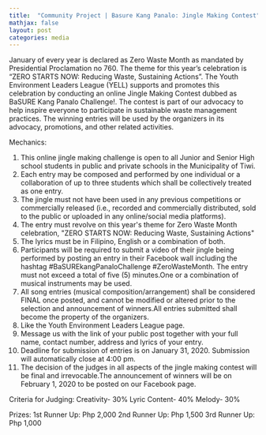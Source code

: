 ```yaml
---
title:  "Community Project | Basure Kang Panalo: Jingle Making Contest"
mathjax: false
layout: post
categories: media
---
```


  January of every year is declared as Zero Waste Month as mandated by Presidential Proclamation no 760. The theme for this year’s celebration is “ZERO STARTS NOW: Reducing Waste, Sustaining Actions”. The Youth Environment Leaders League (YELL) supports and promotes this celebration by conducting an online Jingle Making Contest dubbed as BaSURE Kang Panalo Challenge!. The contest is part of our advocacy to help inspire everyone to participate in sustainable waste management practices. The winning entries will be used by the organizers in its advocacy, promotions, and other related activities.
  
Mechanics:
1. This online jingle making challenge is open to all Junior and Senior High school students in public and private schools in the Municipality of Tiwi.
2. Each entry may be composed and performed by one individual or a collaboration of up to three students which shall be collectively treated as one entry.
3. The jingle must not have been used in any previous competitions or commercially released (i.e., recorded and commercially distributed, sold to the public or uploaded in any online/social media platforms).
4. The entry must revolve on this year's theme for Zero Waste Month celebration, "ZERO STARTS NOW: Reducing Waste, Sustaining Actions"
5. The lyrics must be in Filipino, English or a combination of both.
6. Participants will be required to submit a video of their jingle being performed by posting an entry in their Facebook wall including the hashtag #BaSUREkangPanaloChallenge #ZeroWasteMonth. The entry must not exceed a total of five (5) minutes.One or a combination of musical instruments may be used.
7. All song entries (musical composition/arrangement) shall be considered FINAL once posted, and cannot be modified or altered prior to the selection and announcement of winners.All entries submitted shall become the property of the organizers.
8. Like the Youth Environment Leaders League page.
9. Message us with the link of your public post together with your full name, contact number, address and lyrics of your entry.
10. Deadline for submission of entries is on January 31, 2020. Submission will automatically close at 4:00 pm.
11. The decision of the judges in all aspects of the jingle making contest will be final and irrevocable.The announcement of winners will be on February 1, 2020 to be posted on our Facebook page. 

Criteria for Judging:
    Creativity- 30%
    Lyric Content- 40%
    Melody- 30%
    
Prizes:
  1st Runner Up: Php 2,000
  2nd Runner Up: Php 1,500
  3rd Runner Up: Php 1,000
